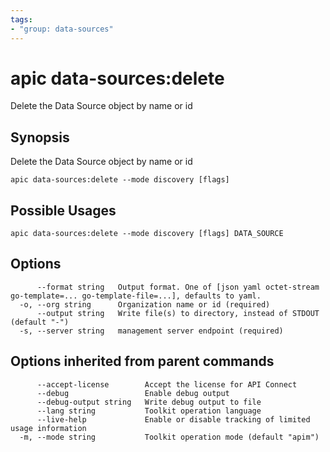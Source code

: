 ```yaml
---
tags:
- "group: data-sources"
---
```

# apic data-sources:delete

Delete the Data Source object by name or id

## Synopsis

Delete the Data Source object by name or id

```
apic data-sources:delete --mode discovery [flags]
```

## Possible Usages

```
apic data-sources:delete --mode discovery [flags] DATA_SOURCE
```

## Options

```
      --format string   Output format. One of [json yaml octet-stream go-template=... go-template-file=...], defaults to yaml.
  -o, --org string      Organization name or id (required)
      --output string   Write file(s) to directory, instead of STDOUT (default "-")
  -s, --server string   management server endpoint (required)
```

## Options inherited from parent commands

```
      --accept-license        Accept the license for API Connect
      --debug                 Enable debug output
      --debug-output string   Write debug output to file
      --lang string           Toolkit operation language
      --live-help             Enable or disable tracking of limited usage information
  -m, --mode string           Toolkit operation mode (default "apim")
```
